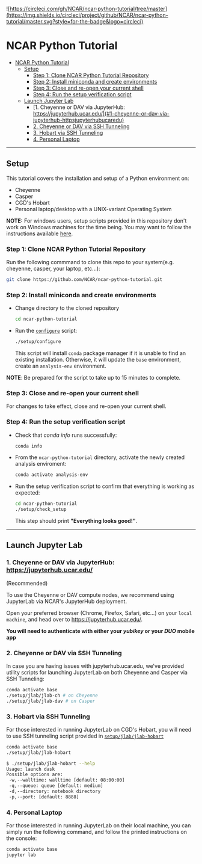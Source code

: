 ![https://circleci.com/gh/NCAR/ncar-python-tutorial/tree/master](https://img.shields.io/circleci/project/github/NCAR/ncar-python-tutorial/master.svg?style=for-the-badge&logo=circleci)

# NCAR Python Tutorial

- [NCAR Python Tutorial](#ncar-python-tutorial)
  - [Setup](#setup)
    - [Step 1: Clone NCAR Python Tutorial Repository](#step-1-clone-ncar-python-tutorial-repository)
    - [Step 2: Install miniconda and create environments](#step-2-install-miniconda-and-create-environments)
    - [Step 3: Close and re-open your current shell](#step-3-close-and-re-open-your-current-shell)
    - [Step 4: Run the setup verification script](#step-4-run-the-setup-verification-script)
  - [Launch Jupyter Lab](#launch-jupyter-lab)
    - [1. Cheyenne or DAV via JupyterHub: https://jupyterhub.ucar.edu/](#1-cheyenne-or-dav-via-jupyterhub-httpsjupyterhubucaredu)
    - [2. Cheyenne or DAV via SSH Tunneling](#2-cheyenne-or-dav-via-ssh-tunneling)
    - [3. Hobart via SSH Tunneling](#3-hobart-via-ssh-tunneling)
    - [4. Personal Laptop](#4-personal-laptop)

----

## Setup

This tutorial covers the installation and setup of a Python environment on:

- Cheyenne
- Casper
- CGD's Hobart
- Personal laptop/desktop with a UNIX-variant Operating System

**NOTE:** For windows users, setup scripts provided in this repository don't work on Windows machines for the time being. You may want to follow the instructions available [here](https://conda.io/projects/conda/en/latest/user-guide/install/windows.html).

### Step 1: Clone NCAR Python Tutorial Repository

Run the following commmand to clone this repo to your system(e.g. cheyenne, casper, your laptop, etc...):

```bash
git clone https://github.com/NCAR/ncar-python-tutorial.git
```

### Step 2: Install miniconda and create environments

- Change directory to the cloned repository

  ```bash
  cd ncar-python-tutorial
  ```

- Run the [`configure`](./setup/configure) script:

  ```bash
  ./setup/configure
  ```

  This script will install `conda` package manager if it is unable to find an existing installation. Otherwise, it will update the `base` environment, create an `analysis-env` environment.

**NOTE**: Be prepared for the script to take up to 15 minutes to complete.

### Step 3: Close and re-open your current shell

For changes to take effect, close and re-open your current shell.

### Step 4: Run the setup verification script

- Check that *conda info* runs successfully:

  ```bash
  conda info
  ```

- From the `ncar-python-tutorial` directory, activate the newly created analysis enviroment:

  ```bash
  conda activate analysis-env
  ```

- Run the setup verification script to confirm that everything is working as expected:

  ```bash
  cd ncar-python-tutorial
  ./setup/check_setup
  ```

  This step should print **"Everything looks good!"**.

----

## Launch Jupyter Lab

### 1. Cheyenne or DAV via JupyterHub: https://jupyterhub.ucar.edu/

(Recommended)

To use the Cheyenne or DAV compute nodes, we recommend using JupyterLab via NCAR's JupyterHub deployment.

Open your preferred browser (Chrome, Firefox, Safari, etc...) on your ``local machine``, and head over to https://jupyterhub.ucar.edu/.

**You will need to authenticate with either your _yubikey_ or your _DUO_ mobile app**

### 2. Cheyenne or DAV via SSH Tunneling

In case you are having issues with jupyterhub.ucar.edu, we've provided utility scripts for launching JupyterLab on both Cheyenne and Casper via SSH Tunneling:

```bash
conda activate base
./setup/jlab/jlab-ch # on Cheyenne
./setup/jlab/jlab-dav # on Casper
```

### 3. Hobart via SSH Tunneling

For those interested in running JupyterLab on CGD's Hobart, you will need to use SSH tunneling script provided in [``setup/jlab/jlab-hobart``](./setup/jlab/jlab-hobart)

```bash
conda activate base
./setup/jlab/jlab-hobart
```

```bash
$ ./setup/jlab/jlab-hobart --help
Usage: launch dask
Possible options are:
 -w,--walltime: walltime [default: 08:00:00]
 -q,--queue: queue [default: medium]
 -d,--directory: notebook directory
 -p,--port: [default: 8888]
```

### 4. Personal Laptop

For those interested in running JupyterLab on their local machine, you can simply run the following command, and follow the printed instructions on the console:

```bash
conda activate base
jupyter lab
```

